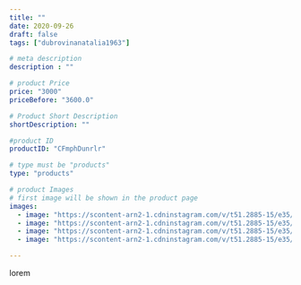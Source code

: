 ```yaml
---
title: ""
date: 2020-09-26
draft: false
tags: ["dubrovinanatalia1963"]

# meta description
description : ""

# product Price
price: "3000"
priceBefore: "3600.0"

# Product Short Description
shortDescription: ""

#product ID
productID: "CFmphDunrlr"

# type must be "products"
type: "products"

# product Images
# first image will be shown in the product page
images:
  - image: "https://scontent-arn2-1.cdninstagram.com/v/t51.2885-15/e35/120200085_217189053077378_7401455514927058276_n.jpg?se=7&tp=1&_nc_ht=scontent-arn2-1.cdninstagram.com&_nc_cat=102&_nc_ohc=FB3sVpsJJ6AAX-TGnS-&ccb=7-4&oh=a74fba4189577bf3cd6d33999d131c2e&oe=6082312B&ig_cache_key=MjQwNjc5MzYzOTk3MDU5NzkyMw%3D%3D.2-ccb7-4"
  - image: "https://scontent-arn2-1.cdninstagram.com/v/t51.2885-15/e35/120196334_276960166598485_2079169709706600729_n.jpg?se=7&tp=1&_nc_ht=scontent-arn2-1.cdninstagram.com&_nc_cat=101&_nc_ohc=o1EmOAyNtqYAX-TtEk-&ccb=7-4&oh=9b04eb8d9876a347afe9adadf985f2c4&oe=6081BBB8&ig_cache_key=MjQwNjc5MzYzOTk5NTcxMDMwOA%3D%3D.2-ccb7-4"
  - image: "https://scontent-arn2-1.cdninstagram.com/v/t51.2885-15/e35/120094326_805029750259003_7446188779179507100_n.jpg?se=7&tp=1&_nc_ht=scontent-arn2-1.cdninstagram.com&_nc_cat=107&_nc_ohc=BOKYnWXeAHMAX-ZKxHi&ccb=7-4&oh=5b0b4f5d60de106f601a6574b69c312c&oe=608282B0&ig_cache_key=MjQwNjc5MzYzOTk2MjE2MDE2NQ%3D%3D.2-ccb7-4"
  - image: "https://scontent-arn2-1.cdninstagram.com/v/t51.2885-15/e35/120133613_955709021591373_8783589864196473887_n.jpg?se=7&tp=1&_nc_ht=scontent-arn2-1.cdninstagram.com&_nc_cat=109&_nc_ohc=-dbdMg_lVOoAX-8_xws&ccb=7-4&oh=70af72bdc050d8308ad4555d399debf3&oe=60821EB4&ig_cache_key=MjQwNjc5MzYzOTk1Mzg5NjQ5Mw%3D%3D.2-ccb7-4"

---
```

lorem
